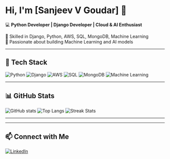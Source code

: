 # Hi, I'm [Sanjeev V Goudar] 👋

💻 **Python Developer | Django Developer | Cloud & AI Enthusiast**  

🔹 Skilled in Django, Python, AWS, SQL, MongoDB, Machine Learning  
🔹 Passionate about building Machine Learning and AI models  

---

## 🔧 Tech Stack
![Python](https://img.shields.io/badge/Python-3776AB?style=flat&logo=python&logoColor=white)
![Django](https://img.shields.io/badge/Django-092E20?style=flat&logo=django&logoColor=white)
![AWS](https://img.shields.io/badge/AWS-232F3E?style=flat&logo=amazon-aws&logoColor=white)
![SQL](https://img.shields.io/badge/SQL-025E8C?style=flat&logo=postgresql&logoColor=white)
![MongoDB](https://img.shields.io/badge/MongoDB-4EA94B?style=flat&logo=mongodb&logoColor=white)
![Machine Learning](https://img.shields.io/badge/ML-FF6F00?style=flat&logo=tensorflow&logoColor=white)

---

## 📊 GitHub Stats
![GitHub stats](https://github-readme-stats.vercel.app/api?username=svgoudar&show_icons=true&theme=radical)
![Top Langs](https://github-readme-stats.vercel.app/api/top-langs/?username=svgoudar&layout=compact&theme=radical)
![Streak Stats](https://github-readme-streak-stats.herokuapp.com/?user=svgoudar&theme=radical)

---

---

## 📫 Connect with Me
[![LinkedIn](https://img.shields.io/badge/LinkedIn-blue?style=flat&logo=linkedin)](https://linkedin.com/in/sanjeev-v-goudar)  
